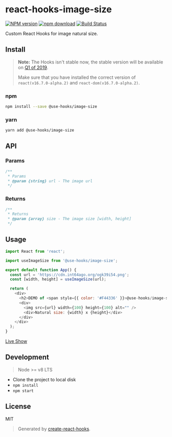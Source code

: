 # react-hooks-image-size

[![NPM version][npm-image]][npm-url]
[![npm download][download-image]][download-url]
[![Build Status][travis-image]][travis-url]

Custom React Hooks for image natural size.

## Install

>**Note:** The Hooks isn't stable now, the stable version will be available on [Q1 of 2019](https://reactjs.org/blog/2018/11/27/react-16-roadmap.html).
>
>Make sure that you have installed the correct version of `react(v16.7.0-alpha.2)` and `react-dom(v16.7.0-alpha.2)`.

### npm

```bash
npm install --save @use-hooks/image-size
```

### yarn

```bash
yarn add @use-hooks/image-size
```

## API

### Params

```js
/**
 * Params
 * @param {string} url - The image url
 */
```

### Returns

```js
/**
 * Returns
 * @param {array} size - The image size [width, height]
 */
```

## Usage

```js
import React from 'react';

import useImageSize from '@use-hooks/image-size';

export default function App() {
  const url = 'https://cdn.int64ago.org/ogk39i54.png';
  const [width, height] = useImageSize(url);

  return (
    <div>
      <h2>DEMO of <span style={{ color: '#F44336' }}>@use-hooks/image-size</span></h2>
      <div>
        <img src={url} width={100} height={100} alt="" />
        <div>Natural size: {width} x {height}</div>
      </div>
    </div>
  );
}

```

[Live Show](https://use-hooks.github.io/react-hooks-image-size/)

## Development

> Node >= v8 LTS

 - Clone the project to local disk
 - `npm install`
 - `npm start`

## License

MIT

> Generated by [create-react-hooks](https://github.com/use-hooks/create-react-hooks).

 [npm-image]: https://img.shields.io/npm/v/@use-hooks/image-size.svg?style=flat-square
 [npm-url]: https://npmjs.org/package/@use-hooks/image-size
 [download-image]: https://img.shields.io/npm/dm/@use-hooks/image-size.svg?style=flat-square
 [download-url]: https://npmjs.org/package/@use-hooks/image-size
 [travis-url]: https://travis-ci.org/use-hooks/react-hooks-image-size
 [travis-image]: https://img.shields.io/travis/use-hooks/react-hooks-image-size.svg?style=flat-square